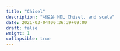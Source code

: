 ```yaml
---
title: "Chisel"
description: "새로운 HDL Chisel, and scala"
date: 2021-03-04T00:36:39+09:00
draft: false
weight: 1
collapsible: true
---
```


